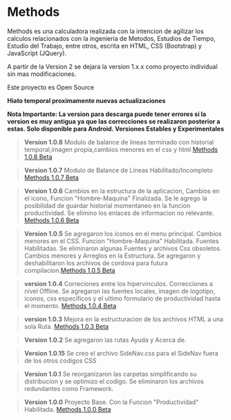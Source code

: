 # Methods
Methods es una calculadora realizada con la intencion de agilizar los calculos relacionados con la ingenieria de Metodos, Estudios de Tiempo, Estudio del Trabajo, entre otros, escrita en HTML, CSS (Bootstrap) y JavaScript (JQuery).

A partir de la Version 2 se dejara la version 1.x.x como proyecto individual sin mas modificaciones.

Este proyecto es Open Source

**Hiato temporal proximamente nuevas actualizaciones**

**Nota Importante: La version para descarga puede tener errores si la version es muy antigua ya que las correcciones se realizaron posterior a estas. Solo disponible para Android. Versiones Estables y Experimentales**

> **Version 1.0.8** Modulo de balance de lineas terminado con historial temporal,imagen propia,cambios menores en el css y html [Methods 1.0.8 Beta](http://adf.ly/1n048L)

> **Version 1.0.7** Modulo de Balance de Lineas Habilitado/Incompleto [Methods 1.0.7 Beta](http://adf.ly/1n047H)

> **Version 1.0.6** Cambios en la estructura de la aplicacion, Cambios en el icono, Funcion "Hombre-Maquina" Finalizada. Se le agrego la posibilidad de guardar historial momentaneo en la funcion productividad. Se elimino los enlaces de informacion no relevante. [Methods 1.0.6 Beta](http://adf.ly/1n044a)

> **Version 1.0.5** Se agregaron los iconos en el menu principal. Cambios menores en el CSS. Funcion "Hombre-Maquina" Habilitada. Fuentes Habilitadas. Se eliminaron algunas Fuentes y archivos Css obsoletos. Cambios menores y Arreglos en la Estructura. Se agregaron y deshabilitaron los archivos de cordova para futura compilacion.[Methods 1.0.5 Beta](http://adf.ly/1n043d)

> **version 1.0.4** Correciones entre los hipervinculos.  Correcciones a nivel Offline. Se agregaron las fuentes locales, imagen de logotipo, iconos, css especificos y el ultimo formulario de productividad hasta el momento. [Methods 1.0.4 Beta](http://adf.ly/1n03wg)

> **version 1.0.3** Mejora en la estructuracion de los archivos HTML a una sola Ruta. [Methods 1.0.3 Beta](http://adf.ly/1n03u7)

> **Version 1.0.2** Se agregaron las rutas Ayuda y Acerca de.

> **Version 1.0.15** Se creo el archivo SideNav.css para el SideNav fuera de los otros codigos CSS

> **Version 1.0.1** Se reorganizaron las carpetas simplificando su distribucion y se optimizo el codigo. Se eliminaron los archivos redundantes como Framework.

> **Version 1.0.0** Proyecto Base. Con la Funcion "Productividad" Habilitada. [Methods 1.0.0 Beta](http://adf.ly/1n03kd)
